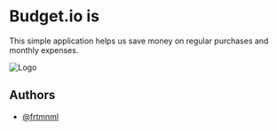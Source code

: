 
# Budget.io is

This simple application helps us save money on regular purchases and monthly expenses. 


![Logo](https://res.cloudinary.com/drwxdcbnv/image/upload/v1732746361/Logo_Title_mpmkn0.png)


## Authors

- [@frtmnml](https://www.github.com/frtmnml)

